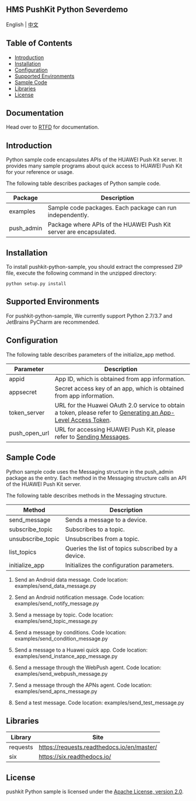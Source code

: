 ## HMS PushKit Python Severdemo
English | [中文](https://gitee.com/hms-core/hms-push-serverdemo-python/blob/master/python37/README_ZH.md)

## Table of Contents

 * [Introduction](#introduction)
 * [Installation](#installation)
 * [Configuration ](#configuration )
 * [Supported Environments](#supported-environments)
 * [Sample Code](#sample-code)
 * [Libraries](#Libraries)
 * [License](#license)


## Documentation
Head over to [RTFD](https://huawei-push-admin.readthedocs.io/) for documentation.

## Introduction

Python sample code encapsulates APIs of the HUAWEI Push Kit server. It provides many sample programs about quick access to HUAWEI Push Kit for your reference or usage.

The following table describes packages of Python sample code.

| Package      |    Description |
| ----------   |    ------------|
| examples     |    Sample code packages. Each package can run independently.|
| push_admin   |    Package where APIs of the HUAWEI Push Kit server are encapsulated.|

## Installation

To install pushkit-python-sample, you should extract the compressed ZIP file, execute the following command in the unzipped directory:
```
python setup.py install
```

## Supported Environments
For pushkit-python-sample, We currently support Python 2.7/3.7 and JetBrains PyCharm are recommended.


## Configuration
The following table describes parameters of the initialize_app method.

| Parameter      |    Description |
| -------------  |   ------------------------------------------------------------------------- |
| appid          |    App ID, which is obtained from app information. |
| appsecret      |    Secret access key of an app, which is obtained from app information. |
| token_server   |    URL for the Huawei OAuth 2.0 service to obtain a token, please refer to [Generating an App-Level Access Token](https://developer.huawei.com/consumer/en/doc/development/HMSCore-Guides/oauth2-0000001212610981). |
| push_open_url  |    URL for accessing HUAWEI Push Kit, please refer to [Sending Messages](https://developer.huawei.com/consumer/en/doc/development/HMSCore-Guides/android-server-dev-0000001050040110?ha_source=hms1).||


## Sample Code

Python sample code uses the Messaging structure in the push_admin package as the entry. Each method in the Messaging
structure calls an API of the HUAWEI Push Kit server.

The following table describes methods in the Messaging structure.

| Method              |     Description
| -----------------   |     --------------------------------------------------- |
| send_message        |     Sends a message to a device. |
| subscribe_topic     |     Subscribes to a topic. |
| unsubscribe_topic   |     Unsubscribes from a topic. |
| list_topics         |     Queries the list of topics subscribed by a device. |
| initialize_app      |     Initializes the configuration parameters. |


1) Send an Android data message.
Code location: examples/send_data_message.py

2) Send an Android notification message.
Code location: examples/send_notify_message.py

3) Send a message by topic.
Code location: examples/send_topic_message.py

4) Send a message by conditions.
Code location: examples/send_condition_message.py

5) Send a message to a Huawei quick app.
Code location: examples/send_instance_app_message.py

6) Send a message through the WebPush agent.
Code location: examples/send_webpush_message.py

7) Send a message through the APNs agent.
Code location: examples/send_apns_message.py

8) Send a test message.
Code location: examples/send_test_message.py

## Libraries
| Library             |     Site
| -----------------   |     --------------------------------------------------- |
| requests            |     https://requests.readthedocs.io/en/master/ |
| six                 |     https://six.readthedocs.io/   |
## License

pushkit Python sample is licensed under the [Apache License, version 2.0](http://www.apache.org/licenses/LICENSE-2.0).

